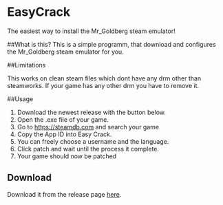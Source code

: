 # EasyCrack

The easiest way to install the Mr_Goldberg steam emulator!

##What is this? 
This is a simple programm, that download and configures the Mr_Goldberg steam emulator for you.

##Limitations

This works on clean steam files which dont have any drm other than steamworks. If your game has any other drm you have to remove it.

##Usage

1. Download the newest release with the button below.
2. Open the .exe file of your game.
3. Go to https://steamdb.com and search your game
4. Copy the App ID into Easy Crack.
5. You can freely choose a username and the language.
6. Click patch and wait until the process it complete. 
7. Your game should now be patched

## Download
Download it from the release page [here](https://github.com/Frostplexx/EasyCrack/releases).
